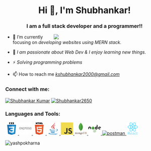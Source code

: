 <h1 align="center">Hi 👋, I'm Shubhankar!</h1>
<h3 align="center">I am a full stack developer and a programmer!!</h3>
<img align="right" src="https://miro.medium.com/max/1360/0*7Q3yvSIv_t0ioJ-Z.gif" width="350"/>


- 🔭 I’m currently focusing on *developing websites using MERN stack.*

- 🌱 *I am passionate about Web Dev & I enjoy learning new things.*

- ⚡ *Solving programming problems*

- 📫 How to reach me *kshubhankar2000@gmail.com*

<h3 align="left">Connect with me:</h3>
<p align="left">
<a href="https://linkedin.com/in/yash pokharna" target="blank"><img align="center" src="https://www.linkedin.com/in/shubhankar-kumar-263347200/" alt="Shubhankar Kumar" height="30" width="40" /></a>
<a href="https://instagram.com/yash_pokharna" target="blank"><img align="center" src="https://www.instagram.com/shubhankar2650/" alt="Shubhankar2650" height="30" width="40" /></a>
</p>

<h3 align="left">Languages and Tools:</h3>
<p align="left"> <a href="https://www.w3schools.com/css/" target="_blank" rel="noreferrer"> <img src="https://raw.githubusercontent.com/devicons/devicon/master/icons/css3/css3-original-wordmark.svg" alt="css3" width="40" height="40"/> </a> <a href="https://expressjs.com" target="_blank" rel="noreferrer"> <img src="https://raw.githubusercontent.com/devicons/devicon/master/icons/express/express-original-wordmark.svg" alt="express" width="40" height="40"/> </a> <a href="https://www.w3.org/html/" target="_blank" rel="noreferrer"> <img src="https://raw.githubusercontent.com/devicons/devicon/master/icons/html5/html5-original-wordmark.svg" alt="html5" width="40" height="40"/> </a> <a href="https://www.java.com" target="_blank" rel="noreferrer"> <img src="https://raw.githubusercontent.com/devicons/devicon/master/icons/java/java-original.svg" alt="java" width="40" height="40"/> </a> <a href="https://developer.mozilla.org/en-US/docs/Web/JavaScript" target="_blank" rel="noreferrer"> <img src="https://raw.githubusercontent.com/devicons/devicon/master/icons/javascript/javascript-original.svg" alt="javascript" width="40" height="40"/> </a> <a href="https://www.mongodb.com/" target="_blank" rel="noreferrer"> <img src="https://raw.githubusercontent.com/devicons/devicon/master/icons/mongodb/mongodb-original-wordmark.svg" alt="mongodb" width="40" height="40"/> </a> <a href="https://nodejs.org" target="_blank" rel="noreferrer"> <img src="https://raw.githubusercontent.com/devicons/devicon/master/icons/nodejs/nodejs-original-wordmark.svg" alt="nodejs" width="40" height="40"/> </a> <a href="https://postman.com" target="_blank" rel="noreferrer"> <img src="https://www.vectorlogo.zone/logos/getpostman/getpostman-icon.svg" alt="postman" width="40" height="40"/> </a> <a href="https://reactjs.org/" target="_blank" rel="noreferrer"> <img src="https://raw.githubusercontent.com/devicons/devicon/master/icons/react/react-original-wordmark.svg" alt="react" width="40" height="40"/> </a> </p>

<p><img align="left" src="https://github-readme-stats.vercel.app/api/top-langs?username=yashpokharna&show_icons=true&locale=en&layout=compact" alt="yashpokharna" /></p>
